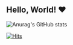 ## Hello, World! ♥︎

![Anurag's GitHub stats](https://github-readme-stats.vercel.app/api?username=autumnly1007&count_private=true&show_icons=true&theme=dracula)

[![Hits](https://hits.seeyoufarm.com/api/count/incr/badge.svg?url=https%3A%2F%2Fgithub.com%2Fautumnly1007&count_bg=%23FF8DA1&title_bg=%23555555&icon=&icon_color=%23E7E7E7&title=hits&edge_flat=false)](https://hits.seeyoufarm.com)
